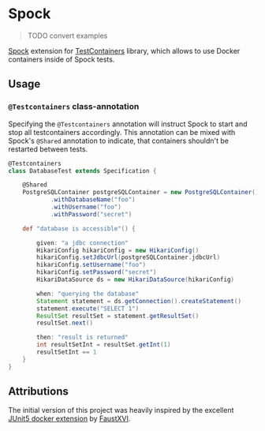 # Spock

> TODO convert examples

[Spock](https://github.com/spockframework/spock) extension for [TestContainers](https://github.com/testcontainers/testcontainers-java) library, which allows to use Docker containers inside of Spock tests.

## Usage

### `@Testcontainers` class-annotation

Specifying the `@Testcontainers` annotation will instruct Spock to start and stop all testcontainers accordingly. This annotation 
can be mixed with Spock's `@Shared` annotation to indicate, that containers shouldn't be restarted between tests.

```groovy
@Testcontainers
class DatabaseTest extends Specification {

    @Shared
    PostgreSQLContainer postgreSQLContainer = new PostgreSQLContainer()
            .withDatabaseName("foo")
            .withUsername("foo")
            .withPassword("secret")

    def "database is accessible"() {

        given: "a jdbc connection"
        HikariConfig hikariConfig = new HikariConfig()
        hikariConfig.setJdbcUrl(postgreSQLContainer.jdbcUrl)
        hikariConfig.setUsername("foo")
        hikariConfig.setPassword("secret")
        HikariDataSource ds = new HikariDataSource(hikariConfig)

        when: "querying the database"
        Statement statement = ds.getConnection().createStatement()
        statement.execute("SELECT 1")
        ResultSet resultSet = statement.getResultSet()
        resultSet.next()

        then: "result is returned"
        int resultSetInt = resultSet.getInt(1)
        resultSetInt == 1
    }
}
```

## Attributions
The initial version of this project was heavily inspired by the excellent [JUnit5 docker extension](https://github.com/FaustXVI/junit5-docker) by [FaustXVI](https://github.com/FaustXVI).

